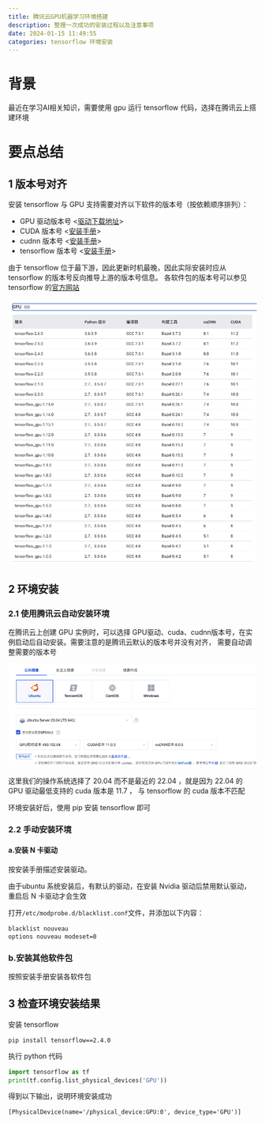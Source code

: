 ```yaml
---
title: 腾讯云GPU机器学习环境搭建
description: 整理一次成功的安装过程以及注意事项
date: 2024-01-15 11:49:55
categories: tensorflow 环境安装
---
```


# 背景

最近在学习AI相关知识，需要使用 gpu 运行 tensorflow 代码，选择在腾讯云上搭建环境

# 要点总结

## 1 版本号对齐
安装 tensorflow 与 GPU 支持需要对齐以下软件的版本号（按依赖顺序排列）：
- GPU 驱动版本号 <[驱动下载地址](https://www.nvidia.cn/Download/index.aspx?lang=cn)>
- CUDA 版本号 <[安装手册](https://docs.nvidia.com/cuda/cuda-installation-guide-linux/index.html#package-manager-installation)>
- cudnn 版本号 <[安装手册](https://docs.nvidia.com/deeplearning/cudnn/install-guide/index.html)>
- tensorflow 版本号 <[安装手册](https://www.tensorflow.org/install/pip?hl=zh-cn)>

由于 tensorflow 位于最下游，因此更新时机最晚，因此实际安装时应从 tensorflow 的版本号反向推导上游的版本号信息。
各软件包的版本号可以参见 tensorflow 的[官方网站](https://www.tensorflow.org/install/source?hl=zh-cn#gpu)

![Alt text](<../assets/20240115/tensorflow的GPU支持版本号表.png>)


## 2 环境安装

### 2.1 使用腾讯云自动安装环境

在腾讯云上创建 GPU 实例时，可以选择 GPU驱动、cuda、cudnn版本号，在实例启动后自动安装。需要注意的是腾讯云默认的版本号并没有对齐，
需要自动调整需要的版本号

![Alt text](../assets/20240115/腾讯云自动安装GPU环境.png)

这里我们的操作系统选择了 20.04 而不是最近的 22.04 ，就是因为 22.04 的 GPU 驱动最低支持的 cuda 版本是 11.7 ，
与 tensorflow 的 cuda 版本不匹配

环境安装好后，使用 pip 安装 tensorflow 即可

### 2.2 手动安装环境

#### a.安装 N 卡驱动

按安装手册描述安装驱动。

由于ubuntu 系统安装后，有默认的驱动，在安装 Nvidia 驱动后禁用默认驱动，重启后 N 卡驱动才会生效

打开`/etc/modprobe.d/blacklist.conf`文件，并添加以下内容：

```text
blacklist nouveau
options nouveau modeset=0
```

### b.安装其他软件包

按照安装手册安装各软件包

## 3 检查环境安装结果

安装 tensorflow
```shell
pip install tensorflow==2.4.0
```

执行 python 代码
```python
import tensorflow as tf
print(tf.config.list_physical_devices('GPU'))
```

得到以下输出，说明环境安装成功
```text
[PhysicalDevice(name='/physical_device:GPU:0', device_type='GPU')]
```